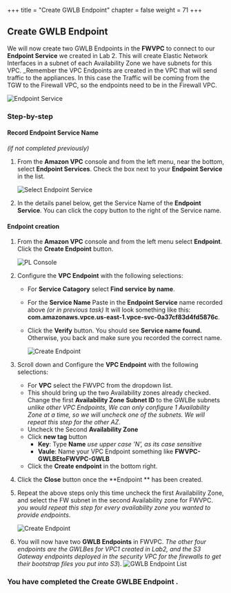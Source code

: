 +++
title = "Create GWLB Endpoint"
chapter = false
weight = 71
+++

## Create GWLB Endpoint

We will now create two GWLB Endpoints in the **FWVPC** to connect to our **Endpoint Service** we created in Lab 2. This will create Elastic Network Interfaces in a subnet of each Availability Zone we have subnets for this VPC.
_Remember the VPC Endpoints are created in the VPC that will send traffic to the appliances. In this case the Traffic will be coming from the TGW to the Firewall VPC, so the endpoints need to be in the Firewall VPC.

![Endpoint Service](/images/internal-gwlbe-diagram.png)

### Step-by-step


#### Record Endpoint Service Name

_(if not completed previously)_

1. From the **Amazon VPC** console and from the left menu, near the bottom, select **Endpoint Services**. Check the box next to your **Endpoint Service** in the list.

   ![Select Endpoint Service](/images/gwlbe-gwlbes-details.png)

1. In the details panel below, get the Service Name of the **Endpoint Service**. You can click the copy button to the right of the Service name.

#### Endpoint creation


1. From the **Amazon VPC** console and from the left menu select **Endpoint**. Click the **Create Endpoint** button.

    ![PL Console](/images/gwlbe-gwlbe-list.png)

1. Configure the **VPC Endpoint** with the following selections:

   - For **Service Catagory** select **Find service by name**.
   - For the **Service Name** Paste in the **Endpoint Service** name recorded above _(or in previous task)_ It will look something like this: **com.amazonaws.vpce.us-east-1.vpce-svc-0a37cf83d4fd5876c**.
   - Click the **Verify** button. You should see **Service name found.** Otherwise, you back and make sure you recorded the correct name.

     ![Create Endpoint](/images/gwlbe-create-gwlbe.png)

1. Scroll down and Configure the **VPC Endpoint** with the following selections:

   - For **VPC** select the FWVPC from the dropdown list.
   - This should bring up the two Availability zones already checked. Change the first **Availability Zone** **Subnet ID** to the GWLBe subnets _unlike other VPC Endpoints, We can only configure 1 Availability Zone at a time, so we will uncheck one of the subnets. We will repeat this step for the other AZ_.
   - Uncheck the Second **Availability Zone**
   - Click **new tag** button
     - **Key**: Type **Name** _use upper case 'N', as its case sensitive_
     - **Vaule**: Name your VPC Endpoint something like **FWVPC-GWLBEtoFWVPC-GWLB**
   - Click the **Create endpoint** in the bottom right.


1. Click the **Close** button once the **Endpoint ** has been created.

1. Repeat the above steps only this time uncheck the first Availability Zone, and select the FW subnet in the second Availability zone for FWVPC.
_you would repeat this step for every availability zone you wanted to provide endpoints_.

     ![Create Endpoint](/images/gwlbe-create-gwlbe2.png)

1. You will now have two **GWLB Endpoints** in FWVPC. _The other four endpoints are the GWLBes for VPC1 created in Lab2, and the S3 Gateway endpoints deployed in the security VPC for the firewalls to get their bootstrap files you put into S3_).
     ![GWLB Endpoint List](/images/internal-gwlbe-list.png)

### You have completed the Create GWLBE Endpoint .
